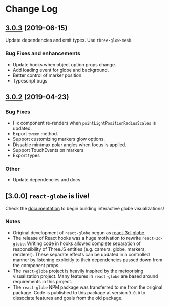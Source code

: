 # Change Log

## [3.0.3](https://github.com/chrisrzhou/react-globe/compare/v3.0.2...v3.0.3) (2019-06-15)

Update dependencies and emit types. Use `three-glow-mesh`.

### Bug Fixes and enhancements

- Update hooks when object option props change.
- Add loading event for globe and background.
- Better control of marker position.
- Typescript bugs

## [3.0.2](https://github.com/chrisrzhou/react-globe/compare/v3.0.0...v3.0.2) (2019-04-23)

### Bug Fixes

- Fix component re-renders when `pointLightPositionRadiusScales` is updated.
- Export `tween` method.
- Support customizing markers glow options.
- Dissable min/max polar angles when focus is applied.
- Support TouchEvents on markers
- Export types

### Other

- Update dependencies and docs

## [3.0.0] `react-globe` is live!

Check the [documentation](https://react-globe.netlify.com) to begin building interactive globe visualizations!

### Notes

- Original development of `react-globe` begun as [react-3d-globe](https://github.com/chrisrzhou/react-3d-globe).
- The release of React hooks was a huge motivation to rewrite `react-3d-globe`. Writing code in hooks allowed complete separation of responsibility of ThreeJS entities (e.g. camera, globe, markers, renderer). These separate effects can be updated in a controlled manner by listening explicitly to their dependencies passed down from the component props.
- The `react-globe` project is heavily inspired by the [metoorising](https://metoorising.withgoogle.com/) visualization project. Many features in `react-globe` are based around requirements in this project.
- The `react-globe` NPM package was transferred to me from the original package. Code is published to this package at version `3.0.0` to dissociate features and goals from the old package.
